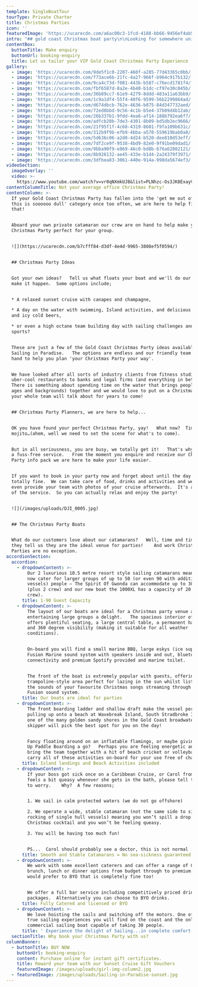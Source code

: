 ```yaml
---
template: SingleBoatTour
tourType: Private Charter
title: Christmas Parties
icon: ''
featuredImage: 'https://ucarecdn.com/a6ac00c3-1fcd-4188-bb66-9456ef4ab5df/'
intro: "## gold coast Christmas boat party\n\nLooking for somewhere unique to host this year’s work Christmas Party?  How does a Boat Cruise aboard your own private catamaran sound?  You’ll be sailing in the beautiful Gold Coast sunshine surrounded by crystal blue waters, isolated islands and golden beaches, sipping on icy cold drinks and enjoying delicious food.\n\nSounds awesome right?   Yes, we know.  We are out on the water every day and it still makes us smile to see how much our guests enjoy the experience.\r\n\nSailing in Paradise would love to create a Christmas Party that you and your guests will remember forever!     So please fill out our enquiry form, send us an email or give us a bell.  We are a friendly, professional crew and we’d love the chance to chat with you."
contentBox:
  buttonTitle: Make enquiry
  buttonUrl: booking-enquiry
  title: Let us tailor your VIP Gold Coast Christmas Party Experience
gallery:
  - image: 'https://ucarecdn.com/9de5f1c0-2207-460f-a285-77d43365c0bb/'
  - image: 'https://ucarecdn.com/f73ace6b-21fc-4a27-966f-b964c917b132/'
  - image: 'https://ucarecdn.com/9ca4c73d-f081-443b-b587-c76ecd1781f4/'
  - image: 'https://ucarecdn.com/fbf6587d-8a2e-4b40-b1dc-cf97e30c045b/'
  - image: 'https://ucarecdn.com/36b89cc7-61e9-4279-8ddd-483a11a63bb9/'
  - image: 'https://ucarecdn.com/1c9a1df4-55f4-40f6-9599-56b2299864ad/'
  - image: 'https://ucarecdn.com/d674dbcb-762e-4636-b875-84d347732aed/'
  - image: 'https://ucarecdn.com/72ed8bbd-9c56-4c1b-b5e4-37b09d4b12ab/'
  - image: 'https://ucarecdn.com/26b337b1-9fdd-4ea6-af14-188b792ea6f7/'
  - image: 'https://ucarecdn.com/adfcb20b-7de3-4301-8b09-bd5db2ec9666/'
  - image: 'https://ucarecdn.com/21f95f1f-4c68-4319-8601-f9fa109b631c/'
  - image: 'https://ucarecdn.com/312b9f9b-efb9-4bba-a578-559619bab0a8/'
  - image: 'https://ucarecdn.com/5d636c06-a2d0-4d24-b520-dee810d53eff/'
  - image: 'https://ucarecdn.com/7df2ce9f-9538-4bd9-82e0-9f91be09dad1/'
  - image: 'https://ucarecdn.com/9bba90f9-e869-46c0-bd8b-676a62802121/'
  - image: 'https://ucarecdn.com/8b926132-ae45-433e-b1d4-2a24379f3971/'
  - image: 'https://ucarecdn.com/3dfbea83-3061-440e-914a-998da5674ef3/'
videoSection:
  imageOverlay: ''
  video: >-
    https://www.youtube.com/watch?v=vr0qNXmkUJ8&list=PLNhzc-Os3JK8ExayVzzoHVvP2c0-4_oqt
contentColumnTitle: Not your average office Christmas Party!
contentColumn: >-
  If your Gold Coast Christmas Party has fallen into the 'get me out of here
  this is soooooo dull' category once too often, we are here to help fix
  that!   


  Aboard your own private catamaran our crew are on hand to help make your
  Christmas Party perfect for your group.  


  ![](https://ucarecdn.com/b7cfff84-d3df-4e4d-9965-3808ef5f0594/)


  ## Christmas Party Ideas


  Got your own ideas?   Tell us what floats your boat and we'll do our best to
  make it happen.  Some options include;


  * A relaxed sunset cruise with canapes and champagne,

  * A day on the water with swimming, Island activities, and delicious BBQ lunch
  and icy cold beers,

  * or even a high octane team building day with sailing challenges and water
  sports?


  These are just a few of the Gold Coast Christmas Party ideas available with
  Sailing in Paradise.   The options are endless and our friendly team are on
  hand to help you plan 'your Christmas Party your way'.  


  We have looked after all sorts of industry clients from fitness studios and
  uber-cool restaurants to banks and legal firms (and everything in between).  
  There is something about spending time on the water that brings people (of all
  ages and backgrounds) together and we would love to put on a Christmas Party
  your whole team will talk about for years to come!


  ## Christmas Party Planners, we are here to help...


  OK you have found your perfect Christmas Party, yay!   What now?  Time for a
  mojito…(ahem, well we need to set the scene for what's to come).


  But in all seriousness, you are busy, we totally get it!   That's why we offer
  a fuss-free service.   From the moment you enquire and receive our Christmas
  Party info pack we are here to make your life easier.   


  If you want to book in your party now and forget about until the day that is
  totally fine.  We can take care of food, drinks and activities and we will
  even provide your team with photos of your cruise afterwards.  It's all part
  of the service.  So you can actually relax and enjoy the party!  


  ![](/images/uploads/DJI_0005.jpg)


  ## The Christmas Party Boats


  What do our customers love about our catamarans?   Well, time and time again
  they tell us they are the ideal venue for parties!    And work Christmas
  Parties are no exception.
accordionSection:
  accordion:
    - dropdownContent: >-
        Our 2 luxurious 10.5 metre resort style sailing catamarans mean we can
        now cater for larger groups of up to 50 (or even 90 with additional
        vessels) people – The Spirit Of Gwonda can accommodate up to 30 guests
        (plus 2 crew) and our new boat the 1000XL has a capacity of 20 (plus 2
        crew).
      title: 1-90 Guest Capacity
    - dropdownContent: >-
        The layout of our boats are ideal for a Christmas party venue and make
        entertaining large groups a delight.   The spacious interior of the boat
        offers plentiful seating, a large central table, a permanent hard roof
        and 360 degree visibility (making it suitable for all weather
        conditions).


        On-board you will find a small marine BBQ, large eskys (ice supplied),
        Fusion Marine sound system with speakers inside and out, bluetooth
        connectivity and premium Spotify provided and marine toilet.


        The front of the boat is extremely popular with guests, offering a
        trampoline-style area perfect for lazing in the sun whilst listening to
        the sounds of your favourite Christmas songs streaming through our
        Fusion sound system.
      title: Our boats are ideal for parties
    - dropdownContent: >-
        The front boarding ladder and shallow draft make the vessel perfect for
        pulling up onto a beach at Wavebreak Island, South Stradbroke Island or
        one of the many golden sandy shores in the Gold Coast broadwater. Your
        skipper will pick the best spot for you on the day!


        Fancy floating around on an inflatable flamingo, or maybe giving Stand
        Up Paddle Boarding a go?   Perhaps you are feeling energetic and want to
        bring the team together with a hit of beach cricket or volleyball.   We
        carry all of these activities on-board for your use free of charge.
      title: Island landings and Beach Activities included
    - dropdownContent: >-
        If your boss got sick once on a Caribbean Cruise, or Carol from accounts
        feels a bit queasy whenever she gets in the bath, please tell them not
        to worry.    Why?  A few reasons;


        1. We sail in calm protected waters (we do not go offshore)

        2. We operate a wide, stable catamaran (not the same side to side
        rocking of single hull vessels) meaning you won’t spill a drop of your
        Christmas cocktail and you won’t be feeling queasy.

        3. You will be having too much fun!


        PS...  Carol should probably see a doctor, this is not normal :-)
      title: Smooth and Stable Catamarans = No sea-sickness guaranteed
    - dropdownContent: >-
        We work with some excellent caterers and can offer a range of Christmas,
        brunch, lunch or dinner options from budget through to premium.   If you
        would prefer to BYO that is completely fine too!


        We offer a full bar service including competitively priced drinks
        packages.  Alternatively you can choose to BYO drinks.
      title: Fully Catered and licensed or BYO
    - dropdownContent: >-
        We love hoisting the sails and switching off the motors. One of the few
        true sailing experiences you will find on the coast and the only
        commercial sailing boat capable of taking 30 people.
      title: ' Experience the delight of Sailing...in complete comfort'
  sectionTitle: Why book your Christmas Party with us?
columnBanner:
  - buttonTitle: BUY NOW
    buttonUrl: booking-enquiry
    content: Purchase online for instant gift certificates.
    title: Reward your team with our Sunset Cruise Gift Vouchers
    featuredImage: /images/uploads/girl-img-column2.jpg
  - featuredImage: /images/uploads/Sailing-in-Paradise-sunset.jpg
---
```

